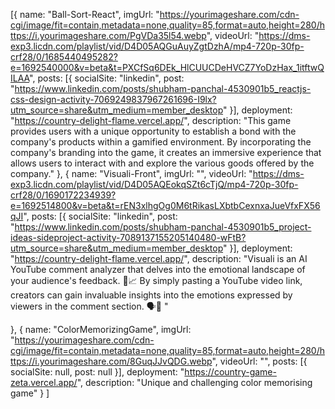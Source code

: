 [{
    name: "Ball-Sort-React",
    imgUrl: "https://yourimageshare.com/cdn-cgi/image/fit=contain,metadata=none,quality=85,format=auto,height=280/https://i.yourimageshare.com/PgVDa35l54.webp",
    videoUrl: "https://dms-exp3.licdn.com/playlist/vid/D4D05AQGuAuyZgtDzhA/mp4-720p-30fp-crf28/0/1685440495282?e=1692540000&v=beta&t=PXCfSq6DEk_HlCUUCDeHVCZ7YoDzHax_1itftwQILAA",
    posts: [{
      socialSite: "linkedin",
      post: "https://www.linkedin.com/posts/shubham-panchal-4530901b5_reactjs-css-design-activity-7069249837967261696-I9lx?utm_source=share&utm_medium=member_desktop"
    }],
    deployment: "https://country-delight-flame.vercel.app/",
    description: "This game provides users with a unique opportunity to establish a bond with the company's products within a gamified environment. By incorporating the company's branding into the game, it creates an immersive experience that allows users to interact with and explore the various goods offered by the company."
  },
  {
    name: "Visuali-Front",
    imgUrl: "",
    videoUrl: "https://dms-exp3.licdn.com/playlist/vid/D4D05AQEokqSZt6cTjQ/mp4-720p-30fp-crf28/0/1690172234939?e=1692514800&v=beta&t=rEN3xlhgOg0M6tRikasLXbtbCexnxaJueVfxFX56qJI",
    posts: [{
      socialSite: "linkedin",
      post: "https://www.linkedin.com/posts/shubham-panchal-4530901b5_project-ideas-sideproject-activity-7089137155205140480-wFtB?utm_source=share&utm_medium=member_desktop"
    }],
    deployment: "https://country-delight-flame.vercel.app/",
    description: "Visuali is an AI YouTube comment analyzer that delves into the emotional landscape of your audience's feedback. 🤖📈 By simply pasting a YouTube video link, creators can gain invaluable insights into the emotions expressed by viewers in the comment section. 🗣️📝
    "

  },
  {
    name: "ColorMemorizingGame",
    imgUrl: "https://yourimageshare.com/cdn-cgi/image/fit=contain,metadata=none,quality=85,format=auto,height=280/https://i.yourimageshare.com/8GuqJJvQDG.webp",
    videoUrl: "",
    posts: [{
      socialSite: null,
      post: null
    }],
    deployment: "https://country-game-zeta.vercel.app/",
    description: "Unique and challenging color memorising game"
  }
]
